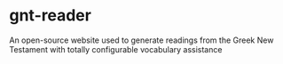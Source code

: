 gnt-reader
==========

An open-source website used to generate readings from the Greek New Testament with totally configurable vocabulary assistance
